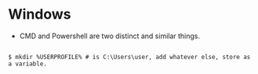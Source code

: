 # Windows
- CMD and Powershell are two distinct and similar things.

``` shell

$ mkdir %USERPROFILE% # is C:\Users\user, add whatever else, store as a variable.

```